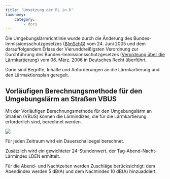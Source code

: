 ```yaml
---
title: 'Umsetzung der RL in D'
taxonomy:
    category:
        - docs
---
```

Die Umgebungslärmrichtlinie wurde durch die Änderung des Bundes-Immissionsschutzgesetzes ([BImSchG](http://www.gesetze-im-internet.de/bimschg/index.html)) vom 24. Juni 2005 und dem darauffolgendem Erlass der Vierunddreißigsten Verordnung zur Durchführung des Bundes-Immissionsschutzgesetzes ([Verordnung über die Lärmkartierung](http://www.gesetze-im-internet.de/bimschv_34/index.html)) vom 06. März. 2006 in Deutsches Recht überführt.

Darin sind Begriffe, Inhalte und Anforderungen an die Lärmkartierung und den Lärmaktionsplan geregelt.

## Vorläufigen Berechnungsmethode für den Umgebungslärm an Straßen **VBUS**
Mit der Vorläufigen Berechnungsmethode für den Umgebungslärm an Straßen (VBUS) können die Lärmindizes, die für die Lärmkartierung erforderlich sind, berechnet werden.

![](LDEN.png)

Für jeden Zeitraum wird ein Dauerschallpegel berechnet.

Zusätzlich wird ein gewichteter 24-Stundenwert, der Tag-Abend-Nacht-Lärmindex LDEN ermittelt.

Für die Abend- und Nachtzeiten werden Zuschläge berücksichtigt: dem Abendindex werden 5 dB(A) und dem Nachtindex 10 dB(A) hinzuaddiert.
